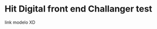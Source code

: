 <h1>Hit Digital front end Challanger test</h1>
<p>link modelo XD</p>
<a href="https://xd.adobe.com/view/efddbd99-eaab-4e48-9a35-97853aee65d4-ba8e/"></a>
